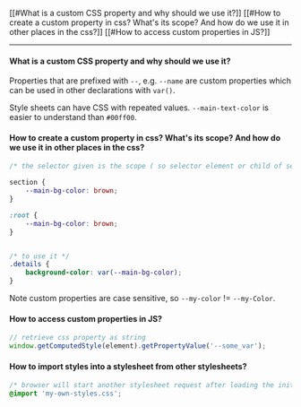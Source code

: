 [[#What is a custom CSS property and why should we use it?]]
[[#How to create a custom property in css? What's its scope? And how do we use it in other places in the css?]]
[[#How to access custom properties in JS?]]


---
#### What is a custom CSS property and why should we use it?
Properties that are prefixed with `--`, e.g. `--name` are custom properties which can be used in other declarations with `var()`.

Style sheets can have CSS with repeated values. `--main-text-color` is easier to understand than `#00ff00`.


#### How to create a custom property in css? What's its scope? And how do we use it in other places in the css?
```css
/* the selector given is the scope ( so selector element or child of selector ) where custom property can be used. So a common practice is to define custom property at the root so it can be used globally */

section {
	--main-bg-color: brown;
}

:root {
	--main-bg-color: brown;
}


/* to use it */
.details {
	background-color: var(--main-bg-color);
}
```

Note custom properties are case sensitive, so `--my-color` != `--my-Color`.

#### How to access custom properties in JS?
```ts
// retrieve css property as string
window.getComputedStyle(element).getPropertyValue('--some_var');
```


#### How to import styles into a stylesheet from other stylesheets?
```css
/* browser will start another stylesheet request after loading the initial css, means they are downloaded sequentially */
@import 'my-own-styles.css';
```
